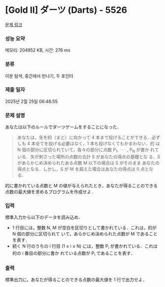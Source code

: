 # [Gold II] ダーツ (Darts) - 5526 

[문제 링크](https://www.acmicpc.net/problem/5526) 

### 성능 요약

메모리: 204952 KB, 시간: 276 ms

### 분류

이분 탐색, 중간에서 만나기, 두 포인터

### 제출 일자

2025년 2월 25일 06:48:55

### 문제 설명

<p>あなたは以下のルールでダーツゲームをすることになった．</p>

<blockquote>
<p>あなたは，矢を的（まと）に向かって 4 本まで投げることができる．必ず しも 4 本全てを投げる必要はなく，1 本も投げなくてもかまわない．的 は N 個の部分に区切られていて，各々の部分に点数 P<sub>1</sub>, · · · , P<sub>N</sub> が書か れている．矢が刺さった場所の点数の合計 S があなたの得点の基礎とな る．S があらかじめ決められたある点数 M 以下の場合は S がそのまま あなたの得点となる．しかし，S が M を超えた場合はあなたの得点は 0 点となる．</p>
</blockquote>

<p>的に書かれている点数と M の値が与えられたとき，あなたが得ることのできる 点数の最大値を求めるプログラムを作成せよ．</p>

### 입력 

 <p>標準入力から以下のデータを読み込め．</p>

<ul>
	<li>1 行目には，整数 N, M が空白を区切りとして書かれている．これは，的が N 個の部分に区切られて いて，あらかじめ決められた点数が M であることを表す．</li>
	<li>続く N 行のうちの i 行目 (1 ≤ i ≤ N) には，整数 P<sub>i</sub> が書かれている．これは的の i 番目の部分に書か れている点数が P<sub>i</sub> であることを表す．</li>
</ul>

### 출력 

 <p>標準出力に，あなたが得ることのできる点数の最大値を 1 行で出力せよ．</p>

